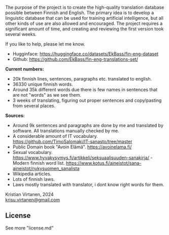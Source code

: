 The purpose of the project is to create the high-quality translation database possible between Finnish and English.
The primary idea is to develop a linguistic database that can be used for training artificial intelligence, but all other kinds of use are also allowed and encouraged.
The project requires a significant amount of time, and creating and reviewing the first version took several weeks.

If you like to help, please let me know.

- Hugginface: https://huggingface.co/datasets/EkBass/fin-eng-dataset
- Github: https://github.com/EkBass/fin-eng-translations-set/

**Current numbers:**
- 20k finnish lines, sentences, paragraphs etc. translated to english.
- 36330 unique finnish words.
- Around 35k different words due there is few names in sentences that are not "words" as we see them.
- 3 weeks of translating, figuring out proper sentences and copy/pasting from several places.


**Sources:**
- Around 9k sentences and paragraphs are done by me and translated by software. All translations manually checked by me.
- A considerable amount of IT vocabulary. https://github.com/TimoSalomaki/IT-sanasto/tree/master
- Public Domain book "Avoin Elämä". https://avoinelama.fi/
- Sexual vocabulary. https://www.hyvakysymys.fi/artikkeli/seksuaalisuuden-sanakirja/
 -Modern finnish word list. https://www.kotus.fi/aineistot/sana-aineistot/nykysuomen_sanalista
- Wikipedia articles.
- Lots of finnish laws.
- Laws mostly translated with translator, i dont know right words for them.

Kristian Virtanen, 2024  
krisu.virtanen@gmail.com

## License
See more "license.md"
